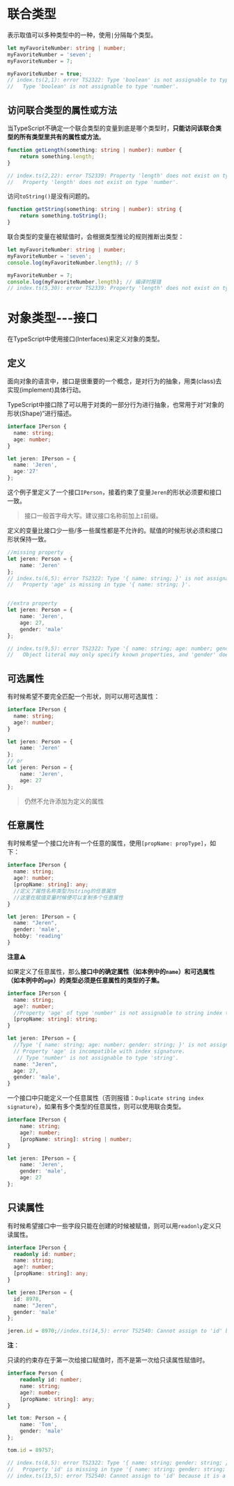 # 联合类型

表示取值可以多种类型中的一种，使用`|`分隔每个类型。

```typescript
let myFavoriteNumber: string | number;
myFavoriteNumber = 'seven';
myFavoriteNumber = 7;

myFavoriteNumber = true;
// index.ts(2,1): error TS2322: Type 'boolean' is not assignable to type 'string | number'.
//   Type 'boolean' is not assignable to type 'number'.
```

## 访问联合类型的属性或方法

当TypeScript不确定一个联合类型的变量到底是哪个类型时，**只能访问该联合类型的所有类型里共有的属性或方法**。

```typescript
function getLength(something: string | number): number {
    return something.length;
}

// index.ts(2,22): error TS2339: Property 'length' does not exist on type 'string | number'.
//   Property 'length' does not exist on type 'number'.
```

访问`toString()`是没有问题的。

```typescript
function getString(something: string | number): string {
    return something.toString();
}
```

联合类型的变量在被赋值时，会根据类型推论的规则推断出类型：

```typescript
let myFavoriteNumber: string | number;
myFavoriteNumber = 'seven';
console.log(myFavoriteNumber.length); // 5

myFavoriteNumber = 7;
console.log(myFavoriteNumber.length); // 编译时报错
// index.ts(5,30): error TS2339: Property 'length' does not exist on type 'number'.
```

# 对象类型---接口

在TypeScript中使用接口(Interfaces)来定义对象的类型。

## 定义

面向对象的语言中，接口是很重要的一个概念，是对行为的抽象，用类(class)去实现(implement)具体行动。

TypeScript中接口除了可以用于对类的一部分行为进行抽象，也常用于对“对象的形状(Shape)“进行描述。

```typescript
interface IPerson {
  name: string;
  age: number;
}

let jeren: IPerson = {
  name: 'Jeren',
  age:'27'
};
```

这个例子里定义了一个接口`IPerson`，接着约束了变量`Jeren`的形状必须要和接口一致。

> 接口一般首字母大写。建议接口名称前加上`I`前缀。

定义的变量比接口少一些/多一些属性都是不允许的。赋值的时候形状必须和接口形状保持一致。

```typescript
//missing property
let jeren: Person = {
    name: 'Jeren'
};
// index.ts(6,5): error TS2322: Type '{ name: string; }' is not assignable to type 'Person'.
//   Property 'age' is missing in type '{ name: string; }'.


//extra property
let jeren: Person = {
    name: 'Jeren',
    age: 27,
    gender: 'male'
};

// index.ts(9,5): error TS2322: Type '{ name: string; age: number; gender: string; }' is not assignable to type 'Person'.
//   Object literal may only specify known properties, and 'gender' does not exist in type 'Person'.
```



## 可选属性

有时候希望不要完全匹配一个形状，则可以用可选属性：

```typescript
interface IPerson {
  name: string;
  age?: number;
}

let jeren: Person = {
    name: 'Jeren'
};
// or
let jeren: Person = {
    name: 'Jeren',
    age: 27
};
```

> 仍然不允许添加为定义的属性

## 任意属性

有时候希望一个接口允许有一个任意的属性，使用`[propName: propType]`，如下：

```typescript
interface IPerson {
  name: string;
  age?: number;
  [propName: string]: any;
  //定义了属性名称类型为string的任意属性
  //这里在赋值变量时候便可以复制多个任意属性
}

let jeren: IPerson = {
  name: "Jeren",
  gender: 'male',
  hobby: 'reading'
}
```

**注意⚠️**

如果定义了任意属性，那么**接口中的确定属性（如本例中的`name`）和可选属性（如本例中的`age`）的类型必须是任意属性的类型的子集。**

```typescript
interface IPerson {
  name: string;
  age?: number;
  //Property 'age' of type 'number' is not assignable to string index type 'string'
  [propName: string]: string;
}

let jeren: IPerson = {
  //Type '{ name: string; age: number; gender: string; }' is not assignable to type 'IPerson'.
  // Property 'age' is incompatible with index signature.
   // Type 'number' is not assignable to type 'string'.
  name: "Jeren",
  age: 27,
  gender: 'male',
}
```

一个接口中只能定义一个任意属性（否则报错：`Duplicate string index signature`），如果有多个类型的任意属性，则可以使用联合类型。

```typescript
interface IPerson {
	name: string;
	age?: number;
	[propName: string]: string | number;
}

let jeren: IPerson = {
	name: 'Jeren',
	gender: 'male',
	age: 27
};
```

## 只读属性

有时候希望接口中一些字段只能在创建的时候被赋值，则可以用`readonly`定义只读属性。

```typescript
interface IPerson {
  readonly id: number;
  name: string;
  age?: number;
  [propName: string]: any;
}

let jeren:IPerson = {
  id: 8978,
  name: "Jeren",
  gender: 'male'
};

jeren.id = 8970;//index.ts(14,5): error TS2540: Cannot assign to 'id' because it is a constant or a read-only property
```

**注**：

只读的约束存在于第一次给接口赋值时，而不是第一次给只读属性赋值时。

```typescript
interface Person {
    readonly id: number;
    name: string;
    age?: number;
    [propName: string]: any;
}

let tom: Person = {
    name: 'Tom',
    gender: 'male'
};

tom.id = 89757;

// index.ts(8,5): error TS2322: Type '{ name: string; gender: string; }' is not assignable to type 'Person'.
//   Property 'id' is missing in type '{ name: string; gender: string; }'.
// index.ts(13,5): error TS2540: Cannot assign to 'id' because it is a constant or a read-only property.
```









